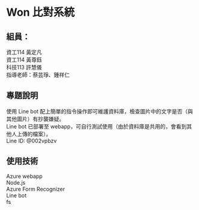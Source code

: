 # Won 比對系統

## 組員：
資工114 黃定凡 \
資工114 黃尊鈺 \
科技113 許慧儀 \
指導老師：蔡芸琤、鍾祥仁

## 專題說明
使用 Line bot 配上簡單的指令操作即可維護資料庫，檢查圖片中的文字是否（與其他圖片）有抄襲嫌疑。 \
Line bot 已部署至 webapp，可自行測試使用（由於資料庫是共用的，會看到其他人上傳的檔案）。 \
Line ID: @002vpbzv

## 使用技術
Azure webapp \
Node.js \
Azure Form Recognizer \
Line bot \
fs
